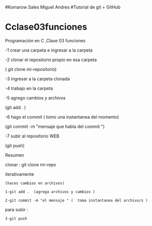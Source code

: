 #Komarow Sales Miguel Andres
#Tutorial de git + GitHub
# Cclase03funciones
Programación en C ,Clase 03  funciones

  -1 crear una carpeta e ingresar a la carpeta

  -2 clonar el repositorio propio en esa carpeta

  ( git clone mi-repositorio)

  -3 ingresar a la carpeta clonada

  -4 trabajo en la carpeta

  -5 agrego cambios y archivos

  (git add . )

  -6 hago el commit ( tomo una instantanea del momento)

  (git commit -m "mensaje que habla del commit ")

  -7 subir al repositorio WEB

  (git push)




Resumen

 clonar : git clone mi-repo


 iterativamente

 	(haces cambios en archivos)

 	1-git add .  (agrega archivos y cambios )

 	2-git commit -m "el mensaje " (  toma instantanea del archivo/s )


para subir :

 	3-git push
